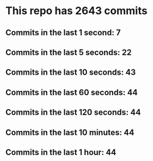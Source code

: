 # This repo has 2643 commits

## Commits in the last 1 second: 7
## Commits in the last 5 seconds: 22
## Commits in the last 10 seconds: 43
## Commits in the last 60 seconds: 44
## Commits in the last 120 seconds: 44
## Commits in the last 10 minutes: 44
## Commits in the last 1 hour: 44
